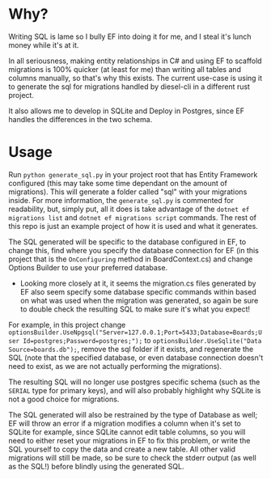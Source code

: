 # Why?
Writing SQL is lame so I bully EF into doing it for me, and I steal it's lunch money while it's at it.

In all seriousness, making entity relationships in C# and using EF to scaffold migrations is 100% quicker (at least for me) than writing all tables and columns manually, so that's why this exists. The current use-case is using it to generate the sql for migrations handled by diesel-cli in a different rust project.

It also allows me to develop in SQLite and Deploy in Postgres, since EF handles the differences in the two schema.

# Usage
Run `python generate_sql.py` in your project root that has Entity Framework configured (this may take some time dependant on the amount of migrations). This will generate a folder called "sql" with your migrations inside. For more information, the `generate_sql.py` is commented for readability, but, simply put, all it does is take advantage of the `dotnet ef migrations list` and `dotnet ef migrations script` commands. The rest of this repo is just an example project of how it is used and what it generates.

The SQL generated will be specific to the database configured in EF, to change this, find where you specify the database connection for EF (in this project that is the `OnConfiguring` method in BoardContext.cs) and change Options Builder to use your preferred database.

* Looking more closely at it, it seems the migration.cs files generated by EF also seem specify some database specific commands within based on what was used when the migration was generated, so again be sure to double check the resulting SQL to make sure it's what you expect!

For example, in this project change `optionsBuilder.UseNpgsql("Server=127.0.0.1;Port=5433;Database=Boards;User Id=postgres;Password=postgres;");` to `optionsBuilder.UseSqlite("Data Source=boards.db");`, remove the sql folder if it exists, and regenerate the SQL (note that the specified database, or even database connection doesn't need to exist, as we are not actually performing the migrations). 

The resulting SQL will no longer use postgres specific schema (such as the `SERIAL` type for primary keys), and will also probably highlight why SQLite is not a good choice for migrations.

The SQL generated will also be restrained by the type of Database as well; EF will throw an error if a migration modifies a column when it's set to SQLite for example, since SQLite cannot edit table columns, so you will need to either reset your migrations in EF to fix this problem, or write the SQL yourself to copy the data and create a new table. All other valid migrations will still be made, so be sure to check the stderr output (as well as the SQL!) before blindly using the generated SQL. 